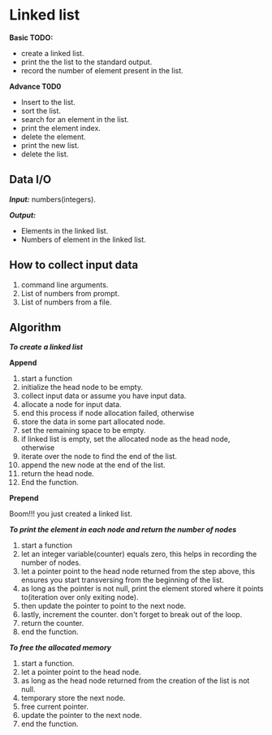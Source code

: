 # Linked list

**Basic TODO:**
- create a linked list.
- print the the list to the standard output.
- record the number of element present in the list.

**Advance T0D0**
- Insert to the list.
- sort the list.
- search for an element in the list.
- print the element index.
- delete the element.
- print the new list.
- delete the list.

## Data I/O

***Input:*** numbers(integers).

***Output:***
- Elements in the linked list.
- Numbers of element in the linked list.

## How to collect input data

1. command line arguments.
2. List of numbers from prompt.
3. List of numbers from a file.

## Algorithm

***To create a linked list***

**Append**

1. start a function
2. initialize the head node to be empty.
3. collect input data or assume you have input data.
4. allocate a node for input data.
5. end this process if node allocation failed, otherwise
6. store the data in some part allocated node.
7. set the remaining space to be empty.
8. if linked list is empty, set the allocated node as the head node, otherwise
9. iterate over the node to find the end of the list.
10. append the new node at the end of the list.
11. return the head node.
12. End the function.

**Prepend**


Boom!!! you just created a linked list.

***To print the element in each node and return the number of nodes***

1. start a function
2. let an integer variable(counter) equals zero, this helps in recording the number of nodes.
3. let a pointer point to the head node returned from the step above, this ensures you start transversing from the beginning of the list.
4. as long as the pointer is not null, print the element stored where it points to(iteration over only exiting node).
5. then update the pointer to point to the next node.
6. lastly, increment the counter. don't forget to break out of the loop.
7. return the counter.
8. end the function.

***To free the allocated memory***

1. start a function.
2. let a pointer point to the head node.
3. as long as the head node returned from the creation of the list is not null.
4. temporary store the next node.
5. free current pointer.
6. update the pointer to the next node.
7. end the function.
